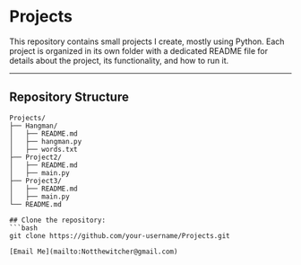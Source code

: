 # Projects

This repository contains small projects I create, mostly using Python. Each project is organized in its own folder with a dedicated README file for details about the project, its functionality, and how to run it.

---

## Repository Structure

```plaintext
Projects/
├── Hangman/
│   ├── README.md
│   ├── hangman.py
│   ├── words.txt
├── Project2/
│   ├── README.md
│   ├── main.py
├── Project3/
│   ├── README.md
│   ├── main.py
└── README.md

## Clone the repository:
```bash
git clone https://github.com/your-username/Projects.git

[Email Me](mailto:Notthewitcher@gmail.com)
